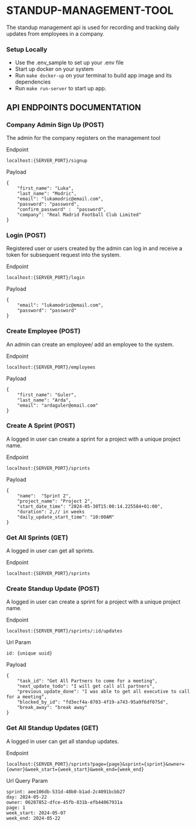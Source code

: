 # STANDUP-MANAGEMENT-TOOL
The standup management api is used for recording and tracking daily updates from employees in a company.

### Setup Locally
- Use the .env_sample to set up your .env file
- Start up docker on your system
- Run `make docker-up` on your terminal to build app image and its dependencies
- Run `make run-server` to start up app.

## API ENDPOINTS DOCUMENTATION

### Company Admin Sign Up (POST)
The admin for the company registers on the management tool

Endpoint
```
localhost:{SERVER_PORT}/signup
```
Payload
```
{
    "first_name": "Luka",
    "last_name": "Modric",
    "email": "lukamodric@email.com",
    "password": "password",
    "confirm_password" :  "password",
    "company": "Real Madrid Football Club Limited"
}
```

### Login (POST)
Registered user or users created by the admin can log in and receive a token for subsequent request into the system.

Endpoint
```
localhost:{SERVER_PORT}/login
```
Payload
```
{
    "email": "lukamodric@email.com",
    "password": "password"
}
```

### Create Employee (POST)
An admin can create an employee/ add an employee to the system.

Endpoint
```
localhost:{SERVER_PORT}/employees
```
Payload
```
{
    "first_name": "Guler",
    "last_name": "Arda",
    "email": "ardaguler@email.com"
}
```

### Create A Sprint (POST)
A logged in user can create a sprint for a project with a unique project name.

Endpoint
```
localhost:{SERVER_PORT}/sprints
```
Payload
```
{
    "name":  "Sprint 2",
    "project_name": "Project 2",
    "start_date_time": "2024-05-30T15:00:14.225584+01:00",
    "duration": 2,// in weeks
    "daily_update_start_time": "10:00AM"
}
```

### Get All Sprints (GET)
A logged in user can get all sprints.

Endpoint
```
localhost:{SERVER_PORT}/sprints
```

### Create Standup Update (POST)
A logged in user can create a sprint for a project with a unique project name.

Endpoint
```
localhost:{SERVER_PORT}/sprints/:id/updates
```
Url Param
```
id: {unique uuid}
```
Payload
```
{
	"task_id": "Get All Partners to come for a meeting",
	"next_update_todo": "I will get call all partners",
	"previous_update_done": "I was able to get all executive to call for a meeting",
	"blocked_by_id": "fd3ecf4a-8703-4f19-a743-95a9f6df075d",
	"break_away": "break away"
}
```

### Get All Standup Updates (GET)
A logged in user can get all standup updates.

Endpoint
```
localhost:{SERVER_PORT}/sprints?page={page}&sprint={sprint}&owner={owner}&week_start={week_start}&week_end={week_end}
```
Url Query Param
```
sprint: aee106db-531d-48b0-b1ad-2c4091bcbb27
day: 2024-05-22
owner: 06207852-dfce-45fb-831b-efb44067931a
page: 1
week_start: 2024-05-07
week_end: 2024-05-22
```